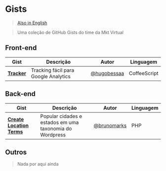 Gists
=====

> [Also in English](https://github.com/mktvirtual/gists/blob/master/README.md)

> Uma coleção de GitHub Gists do time da Mkt Virtual

## Front-end
| Gist | Descrição | Autor | Linguagem |
| ---- | --------- | ----- | --------- |
| **[Tracker](https://gist.github.com/hugobessaa/8659318)** | Tracking fácil para Google Analytics | [@hugobessaa](https://gist.github.com/hugobessaa) | CoffeeScript |

## Back-end
| Gist | Descrição | Autor | Linguagem |
| ---- | --------- | ----- | --------- |
| **[Create Location Terms](https://gist.github.com/brunomarks/8851573)** | Popular cidades e estados em uma taxonomia do Wordpress | [@brunomarks](https://gist.github.com/brunomarks) | PHP |

## Outros
> Nada por aqui ainda
